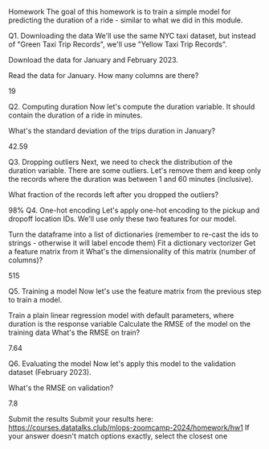 Homework
The goal of this homework is to train a simple model for predicting the duration of a ride - similar to what we did in this module.

Q1. Downloading the data
We'll use the same NYC taxi dataset, but instead of "Green Taxi Trip Records", we'll use "Yellow Taxi Trip Records".

Download the data for January and February 2023.

Read the data for January. How many columns are there?

19

Q2. Computing duration
Now let's compute the duration variable. It should contain the duration of a ride in minutes.

What's the standard deviation of the trips duration in January?

42.59

Q3. Dropping outliers
Next, we need to check the distribution of the duration variable. There are some outliers. Let's remove them and keep only the records where the duration was between 1 and 60 minutes (inclusive).

What fraction of the records left after you dropped the outliers?


98%
Q4. One-hot encoding
Let's apply one-hot encoding to the pickup and dropoff location IDs. We'll use only these two features for our model.

Turn the dataframe into a list of dictionaries (remember to re-cast the ids to strings - otherwise it will label encode them)
Fit a dictionary vectorizer
Get a feature matrix from it
What's the dimensionality of this matrix (number of columns)?


515

Q5. Training a model
Now let's use the feature matrix from the previous step to train a model.

Train a plain linear regression model with default parameters, where duration is the response variable
Calculate the RMSE of the model on the training data
What's the RMSE on train?


7.64

Q6. Evaluating the model
Now let's apply this model to the validation dataset (February 2023).

What's the RMSE on validation?


7.8

Submit the results
Submit your results here: https://courses.datatalks.club/mlops-zoomcamp-2024/homework/hw1
If your answer doesn't match options exactly, select the closest one